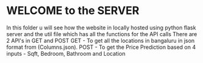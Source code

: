 # WELCOME to the SERVER
In this folder u will see how the website in locally hosted using python flask server  and the util file which has all the functions for the API calls 
There are 2 API's in GET and POST 
GET - To get all the locations in bangaluru in json format from (Columns.json).
POST - To get the Price Prediction based on 4 inputs - Sqft, Bedroom, Bathroom and Location
